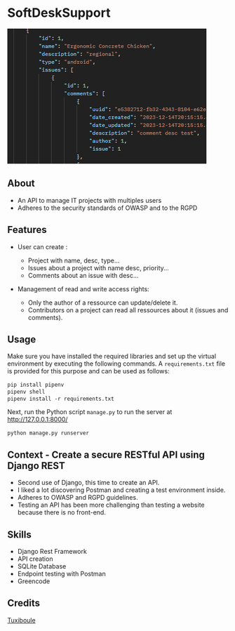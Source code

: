 # SoftDeskSupport
![](icon.png)

## About

- An API to manage IT projects with multiples users
- Adheres to the security standards of OWASP and to the RGPD

## Features

- User can create :
  - Project with name, desc, type...
  - Issues about a project with name desc, priority...
  - Comments about an issue with desc...

- Management of read and write access rights:
  - Only the author of a ressource can update/delete it.
  - Contributors on a project can read all ressources about it (issues and comments).

## Usage

Make sure you have installed the required libraries and set up the virtual environment by executing the following commands. 
A `requirements.txt` file is provided for this purpose and can be used as follows:

```
pip install pipenv
pipenv shell
pipenv install -r requirements.txt
```

Next, run the Python script `manage.py` to run the server at http://127.0.0.1:8000/

```
python manage.py runserver
```





## Context - Create a secure RESTful API using Django REST

- Second use of Django, this time to create an API.
- I liked a lot discovering Postman and creating a test environment inside.
- Adheres to OWASP and RGPD guidelines.
- Testing an API has been more challenging than testing a website because there is no front-end.

## Skills

- Django Rest Framework
- API creation
- SQLite Database
- Endpoint testing with Postman
- Greencode

## Credits
[Tuxiboule](https://github.com/Tuxiboule)
